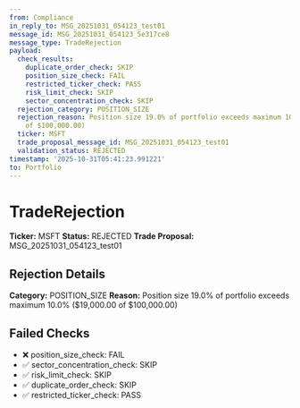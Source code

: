 ```yaml
---
from: Compliance
in_reply_to: MSG_20251031_054123_test01
message_id: MSG_20251031_054123_5e317ce8
message_type: TradeRejection
payload:
  check_results:
    duplicate_order_check: SKIP
    position_size_check: FAIL
    restricted_ticker_check: PASS
    risk_limit_check: SKIP
    sector_concentration_check: SKIP
  rejection_category: POSITION_SIZE
  rejection_reason: Position size 19.0% of portfolio exceeds maximum 10.0% ($19,000.00
    of $100,000.00)
  ticker: MSFT
  trade_proposal_message_id: MSG_20251031_054123_test01
  validation_status: REJECTED
timestamp: '2025-10-31T05:41:23.991221'
to: Portfolio
---
```


# TradeRejection

**Ticker:** MSFT
**Status:** REJECTED
**Trade Proposal:** MSG_20251031_054123_test01

## Rejection Details

**Category:** POSITION_SIZE
**Reason:** Position size 19.0% of portfolio exceeds maximum 10.0% ($19,000.00 of $100,000.00)

## Failed Checks

- ❌ position_size_check: FAIL
- ✅ sector_concentration_check: SKIP
- ✅ risk_limit_check: SKIP
- ✅ duplicate_order_check: SKIP
- ✅ restricted_ticker_check: PASS
